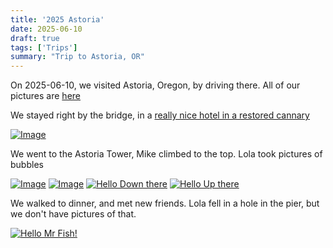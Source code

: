 ```yaml
---
title: '2025 Astoria'
date: 2025-06-10
draft: true
tags: ['Trips']
summary: "Trip to Astoria, OR"
---
```


On 2025-06-10, we visited Astoria, Oregon, by driving there. All of our pictures are [here](https://lmblevins.smugmug.com/Travel/2025-Astoria) 

We stayed right by the bridge, in a [really nice hotel in a restored cannary](https://www.cannerypierhotel.com/?utm_source=Tripadvisor&utm_medium=busadv)


[![Image](https://photos.smugmug.com/Travel/2023-Port-Angelas/i-FW9fqcV/0/NT64XFkpDqjZkKBD4qqZRJbZPCd7WqS8WKhvL9Gff/M/M_IMG_1336-M.jpg "This is a caption")](https://lmblevins.smugmug.com/Travel/2025-Astoria/i-JKKLwGR)


We went to the Astoria Tower, Mike climbed to the top. Lola took pictures of bubbles

[![Image](https://photos.smugmug.com/Travel/2025-Astoria/i-JKKLwGR/0/MWcR5V63xw7q4Dc5NHSs7kPRc7h2bnTh4KCCpjKVT/Th/L_IMG_6465-Th.jpg)](https://lmblevins.smugmug.com/Travel/2025-Astoria/i-JKKLwGR)
[![Image](https://photos.smugmug.com/Travel/2025-Astoria/i-Lb8dZg7/0/MS3N74qhtDLXhfjmjNNVks26bg5hH86snd4MrzCZC/Th/M_IMG_2547-Th.jpg)](https://lmblevins.smugmug.com/Travel/2025-Astoria/i-Lb8dZg7)
[![Hello Down there](https://photos.smugmug.com/Travel/2025-Astoria/i-gvvJLXx/0/Kzw63cmsB7dVNFK9kr54vDsK838RxwLcv3WLFMFs4/Th/L_IMG_6476-Th.jpg)](https://lmblevins.smugmug.com/Travel/2025-Astoria/i-gvvJLXx)
[![Hello Up there](https://photos.smugmug.com/Travel/2025-Astoria/i-5Hcn3XT/0/L7MHw52qdVdv53DXbgzwKJs3S4jDBV49z9DCKGdpq/Th/M_IMG_2549-Th.jpg)](https://lmblevins.smugmug.com/Travel/2025-Astoria/i-5Hcn3XT)


We walked to dinner, and met new friends. Lola fell in a hole in the pier, but we don't have pictures of that.

[![Hello Mr Fish!](https://photos.smugmug.com/Travel/2025-Astoria/i-c2kCxDx/0/LNGgTpG7sCdbG7ZWkKtnjQM9bCkdvxJRpb9BJqQ5w/Th/L_IMG_6464-Th.jpg)](https://lmblevins.smugmug.com/Travel/2025-Astoria/i-c2kCxDx)


